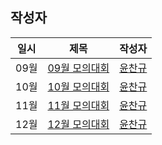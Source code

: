 ## 작성자

|일시|제목|작성자|
|:-:|:-:|:-:|
|09월|[09월 모의대회](Solution_September_Practice.pdf)|[윤찬규](https://github.com/dldyou)|
|10월|[10월 모의대회](Solution_October_Practice.pdf)|[윤찬규](https://github.com/dldyou)|
|11월|[11월 모의대회](Solution_November_Practice.pdf)|[윤찬규](https://github.com/dldyou)|
|12월|[12월 모의대회](Solution_December_Practice.pdf)|[윤찬규](https://github.com/dldyou)|
